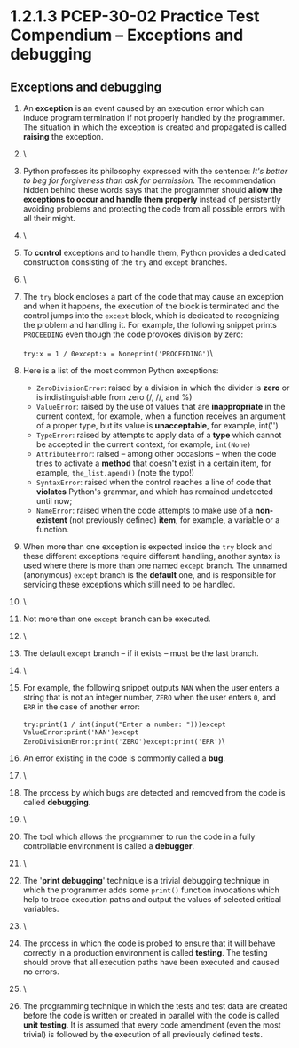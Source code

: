 # 1.2.1.3 PCEP-30-02 Practice Test Compendium – Exceptions and debugging

## Exceptions and debugging

1. An **exception** is an event caused by an execution error which can induce program termination if not properly handled by the programmer. The situation in which the exception is created and propagated is called **raising** the exception.
2. \

3. Python professes its philosophy expressed with the sentence: _It's better to beg for forgiveness than ask for permission._ The recommendation hidden behind these words says that the programmer should **allow the exceptions to occur and handle them properly** instead of persistently avoiding problems and protecting the code from all possible errors with all their might.
4. \

5. To **control** exceptions and to handle them, Python provides a dedicated construction consisting of the `try` and `except` branches.
6. \

7. The `try` block encloses a part of the code that may cause an exception and when it happens, the execution of the block is terminated and the control jumps into the `except` block, which is dedicated to recognizing the problem and handling it. For example, the following snippet prints `PROCEEDING` even though the code provokes division by zero:\
   \
   `try:x = 1 / 0except:x = Noneprint('PROCEEDING')`\

8. Here is a list of the most common Python exceptions:
   * `ZeroDivisionError`: raised by a division in which the divider is **zero** or is indistinguishable from zero (/, //, and %)
   * `ValueError`: raised by the use of values that are **inappropriate** in the current context, for example, when a function receives an argument of a proper type, but its value is **unacceptable**, for example, int('')
   * `TypeError`: raised by attempts to apply data of a **type** which cannot be accepted in the current context, for example, `int(None)`
   * `AttributeError`: raised – among other occasions – when the code tries to activate a **method** that doesn't exist in a certain item, for example, `the_list.apend()` (note the typo!)
   * `SyntaxError`: raised when the control reaches a line of code that **violates** Python's grammar, and which has remained undetected until now;
   * `NameError`: raised when the code attempts to make use of a **non-existent** (not previously defined) **item**, for example, a variable or a function.



1. When more than one exception is expected inside the `try` block and these different exceptions require different handling, another syntax is used where there is more than one named `except` branch. The unnamed (anonymous) `except` branch is the **default** one, and is responsible for servicing these exceptions which still need to be handled.
2. \

3. Not more than one `except` branch can be executed.
4. \

5. The default `except` branch – if it exists – must be the last branch.
6. \

7. For example, the following snippet outputs `NAN` when the user enters a string that is not an integer number, `ZERO` when the user enters `0`, and `ERR` in the case of another error:\
   \
   `try:print(1 / int(input("Enter a number: ")))except ValueError:print('NAN')except ZeroDivisionError:print('ZERO')except:print('ERR')`\

8. An error existing in the code is commonly called a **bug**.
9. \

10. The process by which bugs are detected and removed from the code is called **debugging**.
11. \

12. The tool which allows the programmer to run the code in a fully controllable environment is called a **debugger**.
13. \

14. The '**print debugging**' technique is a trivial debugging technique in which the programmer adds some `print()` function invocations which help to trace execution paths and output the values of selected critical variables.
15. \

16. The process in which the code is probed to ensure that it will behave correctly in a production environment is called **testing**. The testing should prove that all execution paths have been executed and caused no errors.
17. \

18. The programming technique in which the tests and test data are created before the code is written or created in parallel with the code is called **unit testing**. It is assumed that every code amendment (even the most trivial) is followed by the execution of all previously defined tests.
